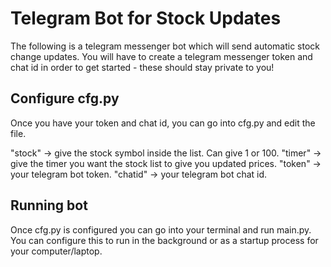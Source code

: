 # Telegram Bot for Stock Updates

The following is a telegram messenger bot which will send automatic stock change updates. You will have to create a telegram messenger token and chat id in order to get started - these should stay private to you!

## Configure cfg.py
Once you have your token and chat id, you can go into cfg.py and edit the file.

"stock"  -> give the stock symbol inside the list. Can give 1 or 100.
"timer"  -> give the timer you want the stock list to give you updated prices.
"token"  -> your telegram bot token.
"chatid" -> your telegram bot chat id.

## Running bot
Once cfg.py is configured you can go into your terminal and run main.py. You can configure this to run in the background or as a startup process for your computer/laptop.
